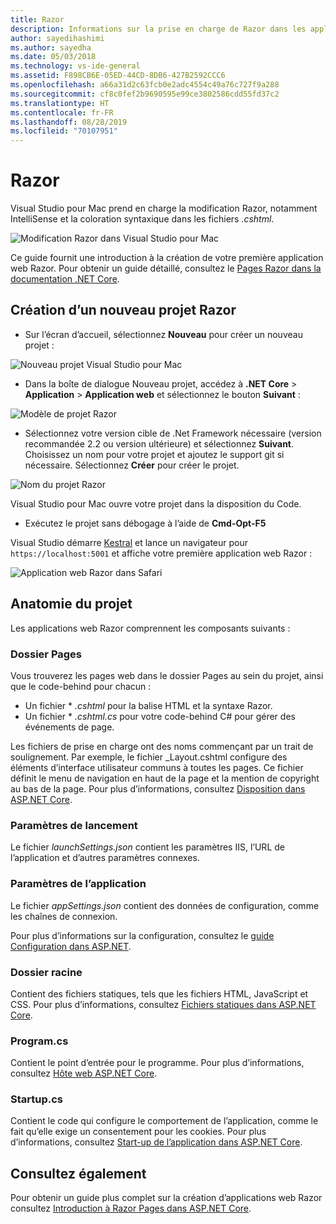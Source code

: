 ```yaml
---
title: Razor
description: Informations sur la prise en charge de Razor dans les applications ASP.NET Core dans Visual Studio pour Mac
author: sayedihashimi
ms.author: sayedha
ms.date: 05/03/2018
ms.technology: vs-ide-general
ms.assetid: F898CB6E-05ED-44CD-8DB6-427B2592CCC6
ms.openlocfilehash: a66a31d2c63fcb0e2adc4554c49a76c727f9a288
ms.sourcegitcommit: cf8c0fef2b9690595e99ce3802586cdd55fd37c2
ms.translationtype: HT
ms.contentlocale: fr-FR
ms.lasthandoff: 08/28/2019
ms.locfileid: "70107951"
---
```

# <a name="razor"></a>Razor

Visual Studio pour Mac prend en charge la modification Razor, notamment IntelliSense et la coloration syntaxique dans les fichiers *.cshtml*.

![Modification Razor dans Visual Studio pour Mac](media/razor-editor.png)

Ce guide fournit une introduction à la création de votre première application web Razor. Pour obtenir un guide détaillé, consultez le [Pages Razor dans la documentation .NET Core](/aspnet/core/razor-pages/index).

## <a name="creating-a-new-razor-project"></a>Création d’un nouveau projet Razor

* Sur l’écran d’accueil, sélectionnez **Nouveau** pour créer un nouveau projet :

![Nouveau projet Visual Studio pour Mac](media/razor-new.png)

* Dans la boîte de dialogue Nouveau projet, accédez à **.NET Core** > **Application** > **Application web** et sélectionnez le bouton **Suivant** :

![Modèle de projet Razor](media/razor-new-project1.png)

* Sélectionnez votre version cible de .Net Framework nécessaire (version recommandée 2.2 ou version ultérieure) et sélectionnez **Suivant**.  Choisissez un nom pour votre projet et ajoutez le support git si nécessaire. Sélectionnez **Créer** pour créer le projet.

![Nom du projet Razor](media/razor-new-project2.png)

Visual Studio pour Mac ouvre votre projet dans la disposition du Code.

* Exécutez le projet sans débogage à l’aide de **Cmd-Opt-F5**

Visual Studio démarre [Kestral](https://docs.microsoft.com/aspnet/core/fundamentals/servers/kestrel) et lance un navigateur pour `https://localhost:5001` et affiche votre première application web Razor :

![Application web Razor dans Safari](media/razor-webapp.png)

## <a name="project-anatomy"></a>Anatomie du projet

Les applications web Razor comprennent les composants suivants :

### <a name="pages-folder"></a>Dossier Pages

Vous trouverez les pages web dans le dossier Pages au sein du projet, ainsi que le code-behind pour chacun :
* Un fichier * *.cshtml* pour la balise HTML et la syntaxe Razor.
* Un fichier * *.cshtml.cs* pour votre code-behind C# pour gérer des événements de page.

Les fichiers de prise en charge ont des noms commençant par un trait de soulignement. Par exemple, le fichier _Layout.cshtml configure des éléments d’interface utilisateur communs à toutes les pages. Ce fichier définit le menu de navigation en haut de la page et la mention de copyright au bas de la page. Pour plus d’informations, consultez [Disposition dans ASP.NET Core](https://docs.microsoft.com/aspnet/core/mvc/views/layout).

### <a name="launch-settings"></a>Paramètres de lancement

Le fichier *launchSettings.json* contient les paramètres IIS, l’URL de l’application et d’autres paramètres connexes.

### <a name="app-settings"></a>Paramètres de l’application

Le fichier *appSettings.json* contient des données de configuration, comme les chaînes de connexion.

Pour plus d’informations sur la configuration, consultez le [guide Configuration dans ASP.NET](https://docs.microsoft.com/aspnet/core/fundamentals/configuration/index).

### <a name="wwwroot-folder"></a>Dossier racine

Contient des fichiers statiques, tels que les fichiers HTML, JavaScript et CSS. Pour plus d’informations, consultez [Fichiers statiques dans ASP.NET Core](https://docs.microsoft.com/aspnet/core/fundamentals/static-files).

### <a name="programcs"></a>Program.cs

Contient le point d’entrée pour le programme. Pour plus d’informations, consultez [Hôte web ASP.NET Core](https://docs.microsoft.com/aspnet/core/fundamentals/host/web-host).

### <a name="startupcs"></a>Startup.cs

Contient le code qui configure le comportement de l’application, comme le fait qu’elle exige un consentement pour les cookies. Pour plus d’informations, consultez [Start-up de l’application dans ASP.NET Core](https://docs.microsoft.com/aspnet/core/fundamentals/startup).

## <a name="see-aso"></a>Consultez également

Pour obtenir un guide plus complet sur la création d’applications web Razor consultez [Introduction à Razor Pages dans ASP.NET Core](https://docs.microsoft.com/aspnet/core/razor-pages/index).
